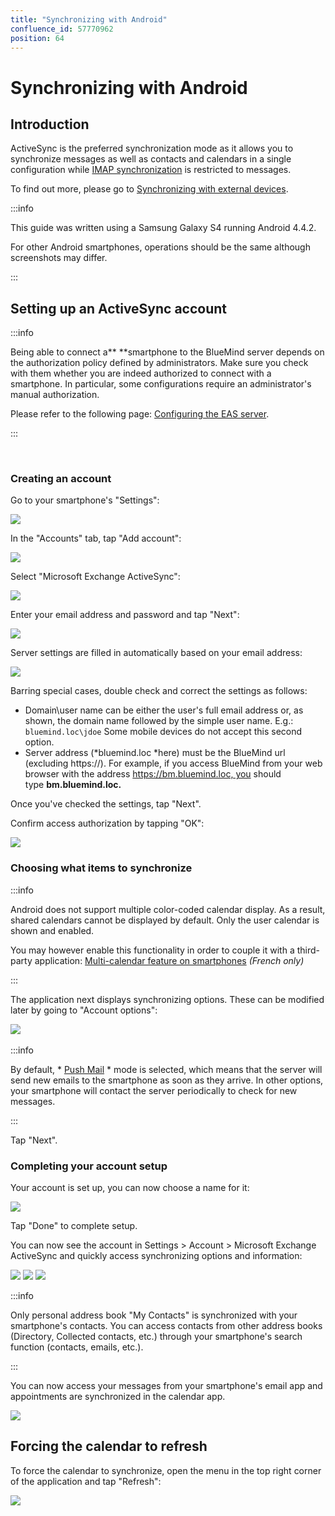 ```yaml
---
title: "Synchronizing with Android"
confluence_id: 57770962
position: 64
---
```

# Synchronizing with Android


## Introduction

ActiveSync is the preferred synchronization mode as it allows you to synchronize messages as well as contacts and calendars in a single configuration while [IMAP synchronization](/old/Guide_de_l_utilisateur/Configuration_des_périphériques_mobiles/Synchronisation_avec_Android/Synchronisation_IMAP_sous_Android/) is restricted to messages.

To find out more, please go to [Synchronizing with external devices](/old/Guide_de_l_utilisateur/Configuration_des_périphériques_mobiles/).


:::info

This guide was written using a Samsung Galaxy S4 running Android 4.4.2.

For other Android smartphones, operations should be the same although screenshots may differ.

:::

## Setting up an ActiveSync account


:::info

Being able to connect a** **smartphone to the BlueMind server depends on the authorization policy defined by administrators. Make sure you check with them whether you are indeed authorized to connect with a smartphone. In particular, some configurations require an administrator's manual authorization.

Please refer to the following page: [Configuring the EAS server](/Guide_de_l_administrateur/BlueMind_et_mobilité/Configuration_du_serveur_EAS/).

:::

 

### Creating an account

Go to your smartphone's "Settings":

![](../../../../attachments/57770962/66093506.png)

In the "Accounts" tab, tap "Add account":

![](../../../../attachments/57770962/66093507.png)

Select "Microsoft Exchange ActiveSync":

![](../../../../attachments/57770962/66093508.png)

Enter your email address and password and tap "Next":

![](../../../../attachments/57770962/66093509.png)

Server settings are filled in automatically based on your email address:

![](../../../../attachments/57770962/66093511.png)

Barring special cases, double check and correct the settings as follows:

- Domain\user name can be either the user's full email address or, as shown, the domain name followed by the simple user name. E.g.: `bluemind.loc\jdoe` Some mobile devices do not accept this second option.
- Server address (*bluemind.loc *here) must be the BlueMind url (excluding https://). For example, if you access BlueMind from your web browser with the address https://bm.bluemind.loc, you should type **bm.bluemind.loc.**


Once you've checked the settings, tap "Next".

Confirm access authorization by tapping "OK":

![](../../../../attachments/57770962/66093513.png)

### Choosing what items to synchronize


:::info

Android does not support multiple color-coded calendar display. As a result, shared calendars cannot be displayed by default. Only the user calendar is shown and enabled.

You may however enable this functionality in order to couple it with a third-party application: [Multi-calendar feature on smartphones](/Base_de_connaissance/Multi_calendrier_sur_les_smartphones/) *(French only)*

:::

The application next displays synchronizing options. These can be modified later by going to "Account options":

![](../../../../attachments/57770962/66093514.png)  


:::info

By default, * [Push Mail](http://fr.wikipedia.org/wiki/Push_mail) * mode is selected, which means that the server will send new emails to the smartphone as soon as they arrive. In other options, your smartphone will contact the server periodically to check for new messages.

:::

Tap "Next".

### Completing your account setup

Your account is set up, you can now choose a name for it:

![](../../../../attachments/57770962/66093515.png)

Tap "Done" to complete setup.

You can now see the account in Settings > Account > Microsoft Exchange ActiveSync and quickly access synchronizing options and information:

![](../../../../attachments/57770962/66093517.png) ![](../../../../attachments/57770962/66093519.png) ![](../../../../attachments/57770962/66093521.png)


:::info

Only personal address book "My Contacts" is synchronized with your smartphone's contacts. You can access contacts from other address books (Directory, Collected contacts, etc.) through your smartphone's search function (contacts, emails, etc.).

:::

You can now access your messages from your smartphone's email app and appointments are synchronized in the calendar app.

![](../../../../attachments/57770962/66093525.png)

## Forcing the calendar to refresh

To force the calendar to synchronize, open the menu in the top right corner of the application and tap "Refresh":

![](../../../../attachments/57770962/66093527.png)


